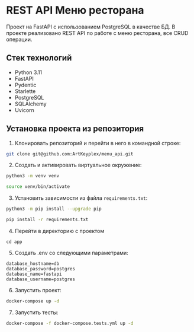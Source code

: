 
#  REST API Меню ресторана

Проект на FastAPI с использованием PostgreSQL в качестве БД.
В проекте реализовано REST API по работе с меню ресторана, все CRUD операции.


Стек технологий
----------
* Python 3.11
* FastAPI 
* Pydentic
* Starlette
* PostgreSQL
* SQLAlchemy
* Uvicorn

Установка проекта из репозитория
----------

1. Клонировать репозиторий и перейти в него в командной строке:
```bash
git clone git@github.com:ArtKeyplex/menu_api.git

```
2. Cоздать и активировать виртуальное окружение:
```bash
python3 -m venv venv

source venv/bin/activate
```
3. Установить зависимости из файла ```requirements.txt```:
```bash
python3 -m pip install --upgrade pip

pip install -r requirements.txt

```
4. Перейти в директорию с проектом
```
cd app
```
5. Создать .env со следующими параметрами:
```
database_hostname=db
database_password=postgres
database_name=fastapi
database_username=postgres
```
6. Запустить проект:
```bash
docker-compose up -d
```
7. Запустить тесты:
```bash
docker-compose -f docker-compose.tests.yml up -d
```

